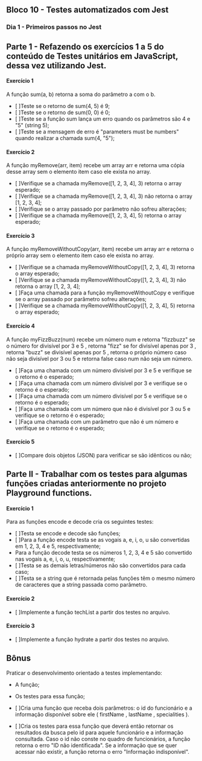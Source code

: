 ## Bloco 10 - Testes automatizados com Jest
### Dia 1 - Primeiros passos no Jest

## Parte 1 - Refazendo os exercícios 1 a 5 do conteúdo de Testes unitários em JavaScript, dessa vez utilizando Jest.

#### Exercício 1
A função sum(a, b) retorna a soma do parâmetro a com o b.
- [ ]Teste se o retorno de sum(4, 5) é 9;
- [ ]Teste se o retorno de sum(0, 0) é 0;
- [ ]Teste se a função sum lança um erro quando os parâmetros são 4 e "5" (string 5);
- [ ]Teste se a mensagem de erro é "parameters must be numbers" quando realizar a chamada sum(4, "5");

#### Exercício 2
A função myRemove(arr, item) recebe um array arr e retorna uma cópia desse array sem o elemento item caso ele exista no array.
- [ ]Verifique se a chamada myRemove([1, 2, 3, 4], 3) retorna o array esperado;
- [ ]Verifique se a chamada myRemove([1, 2, 3, 4], 3) não retorna o array [1, 2, 3, 4];
- [ ]Verifique se o array passado por parâmetro não sofreu alterações;
- [ ]Verifique se a chamada myRemove([1, 2, 3, 4], 5) retorna o array esperado;

#### Exercício 3
A função myRemoveWithoutCopy(arr, item) recebe um array arr e retorna o próprio array sem o elemento item caso ele exista no array.
- [ ]Verifique se a chamada myRemoveWithoutCopy([1, 2, 3, 4], 3) retorna o array esperado;
- [ ]Verifique se a chamada myRemoveWithoutCopy([1, 2, 3, 4], 3) não retorna o array [1, 2, 3, 4];
- [ ]Faça uma chamada para a função myRemoveWithoutCopy e verifique se o array passado por parâmetro sofreu alterações;
- [ ]Verifique se a chamada myRemoveWithoutCopy([1, 2, 3, 4], 5) retorna o array esperado;

#### Exercício 4
A função myFizzBuzz(num) recebe um número num e retorna "fizzbuzz" se o número for divisível por 3 e 5 , retorna "fizz" se for divisível apenas por 3 , retorna "buzz" se divisível apenas por 5 , retorna o próprio número caso não seja divisível por 3 ou 5 e retorna false caso num não seja um número.
- [ ]Faça uma chamada com um número divisível por 3 e 5 e verifique se o retorno é o esperado;
- [ ]Faça uma chamada com um número divisível por 3 e verifique se o retorno é o esperado;
- [ ]Faça uma chamada com um número divisível por 5 e verifique se o retorno é o esperado;
- [ ]Faça uma chamada com um número que não é divisível por 3 ou 5 e verifique se o retorno é o esperado;
- [ ]Faça uma chamada com um parâmetro que não é um número e verifique se o retorno é o esperado;

#### Exercício 5
- [ ]Compare dois objetos (JSON) para verificar se são idênticos ou não;

## Parte II - Trabalhar com os testes para algumas funções criadas anteriormente no projeto Playground functions.

#### Exercício 1
Para as funções encode e decode cria os seguintes testes:
- [ ]Testa se encode e decode são funções;
- [ ]Para a função encode testa se as vogais a, e, i, o, u são convertidas em 1, 2, 3, 4 e 5, respectivamente;
- Para a função decode testa se os números 1, 2, 3, 4 e 5 são convertido nas vogais a, e, i, o, u, respectivamente;
- [ ]Testa se as demais letras/números não são convertidos para cada caso;
- [ ]Testa se a string que é retornada pelas funções têm o mesmo número de caracteres que a string passada como parâmetro.

#### Exercício 2
- [ ]Implemente a função techList a partir dos testes no arquivo. 

#### Exercício 3
- [ ]Implemente a função hydrate a partir dos testes no arquivo.

## Bônus
Praticar o desenvolvimento orientado a testes implementando:
- A função;
- Os testes para essa função;

- [ ]Cria uma função que receba dois parâmetros: o id do funcionário e a informação disponível sobre ele ( firstName , lastName , specialities ). 
- [ ]Cria os testes para essa função que deverá então retornar os resultados da busca pelo id para aquele funcionário e a informação consultada. Caso o id não conste no quadro de funcionários, a função retorna o erro "ID não identificada". Se a informação que se quer acessar não existir, a função retorna o erro "Informação indisponível".
